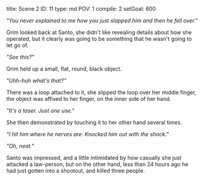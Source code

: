 title:          Scene 2
ID:             11
type:           md
POV:            1
compile:        2
setGoal:        600


_"You never explained to me how you just slapped him and then he fell over."_

Grim looked back at Santo, she didn't like revealing details about how she operated, but it clearly was going to be something that he wasn't going to let go of.

_"See this?"_

Grim held up a small, flat, round, black object.

_"Uhh-huh what's that?"_

There was a loop attached to it, she slipped the loop over her middle finger, the object was affixed to her finger, on the inner side of her hand.

_"It's a taser. Just one use."_

She then demonstrated by touching it to her other hand several times.

_"I hit him where he nerves are. Knocked him out with the shock."_

_"Oh, neat."_

Santo was impressed, and a little intimidated by how casually she just attacked a law-person, but on the other hand, less than 24 hours ago he had just gotten into a shootout, and killed three people.